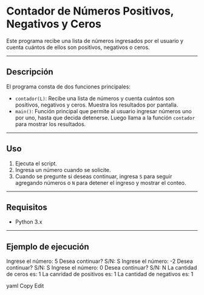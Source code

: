 # Contador de Números Positivos, Negativos y Ceros

Este programa recibe una lista de números ingresados por el usuario y cuenta cuántos de ellos son positivos, negativos o ceros.

---

## Descripción

El programa consta de dos funciones principales:

- `contador(L)`: Recibe una lista de números y cuenta cuántos son positivos, negativos y ceros. Muestra los resultados por pantalla.
- `main()`: Función principal que permite al usuario ingresar números uno por uno, hasta que decida detenerse. Luego llama a la función `contador` para mostrar los resultados.

---

## Uso

1. Ejecuta el script.
2. Ingresa un número cuando se solicite.
3. Cuando se pregunte si deseas continuar, ingresa `S` para seguir agregando números o `N` para detener el ingreso y mostrar el conteo.

---

## Requisitos

- Python 3.x

---

## Ejemplo de ejecución

Ingrese el número: 5
Desea continuar? S/N: S
Ingrese el número: -2
Desea continuar? S/N: S
Ingrese el número: 0
Desea continuar? S/N: N
La cantidad de ceros es: 1
La canridad de positivos es: 1
La cantidad de negativos es: 1

yaml
Copy
Edit
